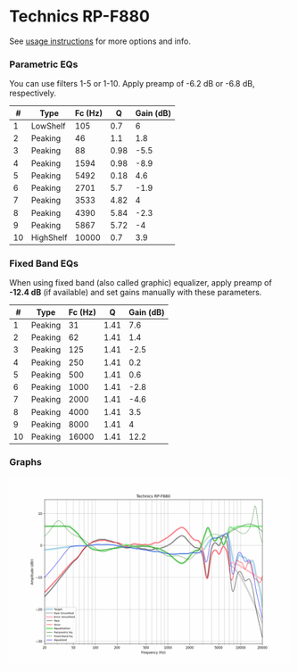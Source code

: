 # Technics RP-F880
See [usage instructions](https://github.com/jaakkopasanen/AutoEq#usage) for more options and info.

### Parametric EQs
You can use filters 1-5 or 1-10. Apply preamp of -6.2 dB or -6.8 dB, respectively.

|   # | Type      |   Fc (Hz) |    Q |   Gain (dB) |
|-----|-----------|-----------|------|-------------|
|   1 | LowShelf  |       105 | 0.7  |         6   |
|   2 | Peaking   |        46 | 1.1  |         1.8 |
|   3 | Peaking   |        88 | 0.98 |        -5.5 |
|   4 | Peaking   |      1594 | 0.98 |        -8.9 |
|   5 | Peaking   |      5492 | 0.18 |         4.6 |
|   6 | Peaking   |      2701 | 5.7  |        -1.9 |
|   7 | Peaking   |      3533 | 4.82 |         4   |
|   8 | Peaking   |      4390 | 5.84 |        -2.3 |
|   9 | Peaking   |      5867 | 5.72 |        -4   |
|  10 | HighShelf |     10000 | 0.7  |         3.9 |

### Fixed Band EQs
When using fixed band (also called graphic) equalizer, apply preamp of **-12.4 dB** (if available) and set gains manually with these parameters.

|   # | Type    |   Fc (Hz) |    Q |   Gain (dB) |
|-----|---------|-----------|------|-------------|
|   1 | Peaking |        31 | 1.41 |         7.6 |
|   2 | Peaking |        62 | 1.41 |         1.4 |
|   3 | Peaking |       125 | 1.41 |        -2.5 |
|   4 | Peaking |       250 | 1.41 |         0.2 |
|   5 | Peaking |       500 | 1.41 |         0.6 |
|   6 | Peaking |      1000 | 1.41 |        -2.8 |
|   7 | Peaking |      2000 | 1.41 |        -4.6 |
|   8 | Peaking |      4000 | 1.41 |         3.5 |
|   9 | Peaking |      8000 | 1.41 |         4   |
|  10 | Peaking |     16000 | 1.41 |        12.2 |

### Graphs
![](./Technics%20RP-F880.png)

